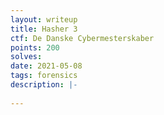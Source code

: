 ```yaml
---
layout: writeup
title: Hasher 3
ctf: De Danske Cybermesterskaber
points: 200
solves: 
date: 2021-05-08
tags: forensics
description: |-
    
---
```

